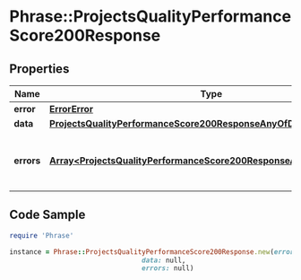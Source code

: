 # Phrase::ProjectsQualityPerformanceScore200Response

## Properties

Name | Type | Description | Notes
------------ | ------------- | ------------- | -------------
**error** | [**ErrorError**](ErrorError.md) |  | [optional] 
**data** | [**ProjectsQualityPerformanceScore200ResponseAnyOfData**](ProjectsQualityPerformanceScore200ResponseAnyOfData.md) |  | [optional] 
**errors** | [**Array&lt;ProjectsQualityPerformanceScore200ResponseAnyOfErrorsInner&gt;**](ProjectsQualityPerformanceScore200ResponseAnyOfErrorsInner.md) | Array of errors for any failing translation ids | [optional] 

## Code Sample

```ruby
require 'Phrase'

instance = Phrase::ProjectsQualityPerformanceScore200Response.new(error: null,
                                 data: null,
                                 errors: null)
```


